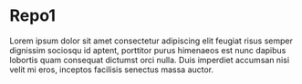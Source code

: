 # Repo1

Lorem ipsum dolor sit amet consectetur adipiscing elit feugiat risus semper dignissim sociosqu id aptent, porttitor purus himenaeos est nunc dapibus lobortis quam consequat dictumst orci nulla. Duis imperdiet accumsan nisi velit mi eros, inceptos facilisis senectus massa auctor. 

